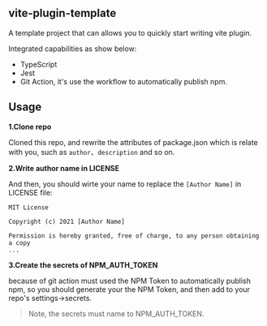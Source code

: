 ## vite-plugin-template

A template project that can allows you to quickly start writing vite plugin.

Integrated capabilities as show below:

- TypeScript
- Jest
- Git Action, it's use the workflow to automatically publish npm.

## Usage

**1.Clone repo**

Cloned this repo, and rewrite the attributes of package.json which is relate with you, such as `author`、`description` and so on.


**2.Write author name in LICENSE**

And then, you should wirte your name to replace the `[Author Name]` in LICENSE file:

```
MIT License

Copyright (c) 2021 [Author Name]

Permission is hereby granted, free of charge, to any person obtaining a copy
...
```

**3.Create the secrets of NPM_AUTH_TOKEN**

because of git action must used the NPM Token to automatically publish npm, so you should generate your the NPM Token, and then add to your repo's settings->secrets.

>Note, the secrets must name to NPM_AUTH_TOKEN.

